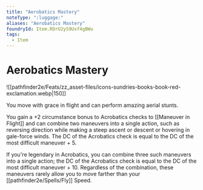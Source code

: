 ```yaml
---
title: "Aerobatics Mastery"
noteType: ":luggage:"
aliases: "Aerobatics Mastery"
foundryId: Item.RDrU2yS9Uxf4gBWu
tags:
  - Item
---
```


# Aerobatics Mastery
![[pathfinder2e/Feats/zz_asset-files/icons-sundries-books-book-red-exclamation.webp|150]]

You move with grace in flight and can perform amazing aerial stunts.

You gain a +2 circumstance bonus to Acrobatics checks to [[Maneuver in Flight]] and can combine two maneuvers into a single action, such as reversing direction while making a steep ascent or descent or hovering in gale-force winds. The DC of the Acrobatics check is equal to the DC of the most difficult maneuver + 5.

If you're legendary in Acrobatics, you can combine three such maneuvers into a single action; the DC of the Acrobatics check is equal to the DC of the most difficult maneuver + 10. Regardless of the combination, these maneuvers rarely allow you to move farther than your [[pathfinder2e/Spells/Fly]] Speed.
